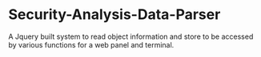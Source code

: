 # Security-Analysis-Data-Parser
A Jquery built system to read object information and store to be accessed by various functions for a web panel and terminal.
